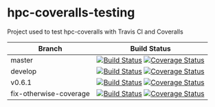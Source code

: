 hpc-coveralls-testing
=====================



Project used to test hpc-coveralls with Travis CI and Coveralls

Branch | Build Status
--- | ---
master | [![Build Status](https://travis-ci.org/guillaume-nargeot/hpc-coveralls-testing2.png?branch=master)](https://travis-ci.org/guillaume-nargeot/hpc-coveralls-testing2) [![Coverage Status](https://coveralls.io/repos/guillaume-nargeot/hpc-coveralls-testing2/badge.png?branch=master)](https://coveralls.io/r/guillaume-nargeot/hpc-coveralls-testing2?branch=master)
develop | [![Build Status](https://travis-ci.org/guillaume-nargeot/hpc-coveralls-testing2.png?branch=develop)](https://travis-ci.org/guillaume-nargeot/hpc-coveralls-testing2) [![Coverage Status](https://coveralls.io/repos/guillaume-nargeot/hpc-coveralls-testing2/badge.png?branch=develop)](https://coveralls.io/r/guillaume-nargeot/hpc-coveralls-testing2?branch=develop)
v0.6.1 | [![Build Status](https://travis-ci.org/guillaume-nargeot/hpc-coveralls-testing2.png?branch=v0.6.1)](https://travis-ci.org/guillaume-nargeot/hpc-coveralls-testing2) [![Coverage Status](https://coveralls.io/repos/guillaume-nargeot/hpc-coveralls-testing2/badge.png?branch=v0.6.1)](https://coveralls.io/r/guillaume-nargeot/hpc-coveralls-testing2?branch=v0.6.1)
fix-otherwise-coverage | [![Build Status](https://travis-ci.org/guillaume-nargeot/hpc-coveralls-testing2.png?branch=fix-otherwise-coverage)](https://travis-ci.org/guillaume-nargeot/hpc-coveralls-testing2) [![Coverage Status](https://coveralls.io/repos/guillaume-nargeot/hpc-coveralls-testing2/badge.png?branch=fix-otherwise-coverage)](https://coveralls.io/r/guillaume-nargeot/hpc-coveralls-testing2?branch=fix-otherwise-coverage)
